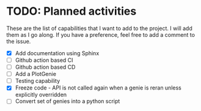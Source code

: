 # TODO: Planned activities

These are the list of capabilities that I want to add to the project. I will add them as I go along. If you have
a preference, feel free to add a comment to the issue.

- [x] Add documentation using Sphinx
- [ ] Github action based CI
- [ ] Github action based CD
- [ ] Add a PlotGenie
- [ ] Testing capability
- [x] Freeze code - API is not called again when a genie is reran unless explicitly overridden 
- [ ] Convert set of genies into a python script

